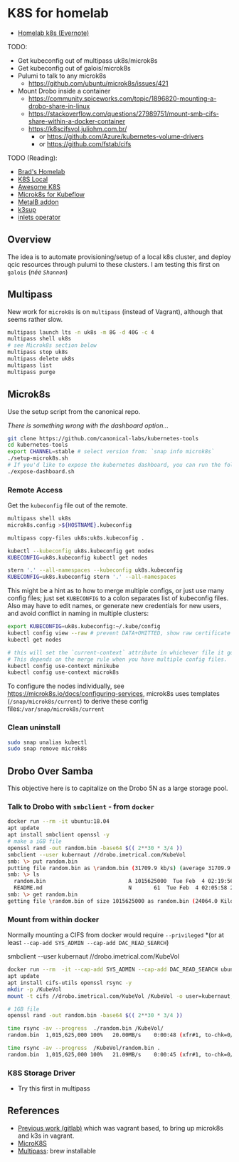 # K8S for homelab

- [Homelab k8s (Evernote)](https://www.evernote.com/shard/s60/nl/6925909/0f1ce0c5-d777-4b44-9273-cf4f14b496d2/) 

TODO:

- Get kubeconfig out of multipass uk8s/microk8s
- Get kubeconfig out of galois/microk8s
- Pulumi to talk to any microk8s
  - <https://github.com/ubuntu/microk8s/issues/421>
- Mount Drobo inside a container
  - <https://community.spiceworks.com/topic/1896820-mounting-a-drobo-share-in-linux>
  - <https://stackoverflow.com/questions/27989751/mount-smb-cifs-share-within-a-docker-container>
  - <https://k8scifsvol.juliohm.com.br/>
    - or <https://github.com/Azure/kubernetes-volume-drivers>
    - or <https://github.com/fstab/cifs>

TODO (Reading):

- [Brad's Homelab](https://github.com/bradfitz/homelab/)
- [K8S Local](https://github.com/yogeek/kubernetes-local-development)
- [Awesome K8S](https://ramitsurana.github.io/awesome-kubernetes/)
- [Microk8s for Kubeflow](https://www.kubeflow.org/docs/other-guides/virtual-dev/getting-started-multipass/)
- [MetalB addon](https://metallb.universe.tf/)
- [k3sup](https://blog.alexellis.io/raspberry-pi-homelab-with-k3sup/)
- [inlets operator](https://github.com/inlets/inlets-operator)

## Overview

The idea is to automate provisioning/setup of a local k8s cluster, and deploy qcic resources through pulumi to these clusters. I am testing this first on `galois` (*née `Shannon`*)

## Multipass

New work for `microk8s` is on `multipass` (instead of Vagrant), although that seems rather slow.

```bash
multipass launch lts -n uk8s -m 8G -d 40G -c 4
multipass shell uk8s
# see Microk8s section below
multipass stop uk8s
multipass delete uk8s
multipass list
multipass purge
```

## Microk8s

Use the setup script from the canonical repo.

*There is something wrong with the dashboard option...*

```bash
git clone https://github.com/canonical-labs/kubernetes-tools
cd kubernetes-tools
export CHANNEL=stable # select version from: `snap info microk8s`
./setup-microk8s.sh
# If you'd like to expose the kubernetes dashboard, you can run the following:
./expose-dashboard.sh
```

### Remote Access

Get the `kubeconfig` file out of the remote.

```bash
multipass shell uk8s
microk8s.config >${HOSTNAME}.kubeconfig

multipass copy-files uk8s:uk8s.kubeconfig .

kubectl --kubeconfig uk8s.kubeconfig get nodes
KUBECONFIG=uk8s.kubeconfig kubectl get nodes

stern '.' --all-namespaces --kubeconfig uk8s.kubeconfig
KUBECONFIG=uk8s.kubeconfig stern '.' --all-namespaces
```

This might be a hint as to how to merge multiple configs, or just use many config files; just set `KUBECONFIG` to a colon separates list of kubeconfig files.
Also may have to edit names, or generate new credentials for new users, and avoid conflict in naming in multiple clusters:

```bash
export KUBECONFIG=uk8s.kubeconfig:~/.kube/config
kubectl config view --raw # prevent DATA+OMITTED, show raw certificate data.
kubectl get nodes

# this will set the `current-context` attribute in whichever file it got it from
# This depends on the merge rule when you have multiple config files.
kubectl config use-context minikube
kubectl config use-context microk8s
```

To configure the nodes individually, see <https://microk8s.io/docs/configuring-services>, microk8s uses templates (`/snap/microk8s/current`) to derive these config files:`/var/snap/microk8s/current`

### Clean uninstall

```bash
sudo snap unalias kubectl
sudo snap remove microk8s
```

## Drobo Over Samba

This objective here is to capitalize on the Drobo 5N as a large storage pool.

### Talk to Drobo with `smbclient` - from `docker`

```bash
docker run --rm -it ubuntu:18.04
apt update
apt install smbclient openssl -y
# make a iGB file
openssl rand -out random.bin -base64 $(( 2**30 * 3/4 ))
smbclient --user kubernaut //drobo.imetrical.com/KubeVol
smb: \> put random.bin
putting file random.bin as \random.bin (31709.9 kb/s) (average 31709.9 kb/s)
smb: \> ls
  random.bin                          A 1015625000  Tue Feb  4 02:19:56 2020
  README.md                           N       61  Tue Feb  4 02:05:58 2020
smb: \> get random.bin
getting file \random.bin of size 1015625000 as random.bin (24064.0 KiloBytes/sec) (average 23185.6 KiloBytes/sec)
```

### Mount from within docker

Normally mounting a CIFS from docker would require `--privileged` *(or at least `--cap-add SYS_ADMIN --cap-add DAC_READ_SEARCH`)

smbclient --user kubernaut //drobo.imetrical.com/KubeVol

```bash
docker run --rm  -it --cap-add SYS_ADMIN --cap-add DAC_READ_SEARCH ubuntu:18.04
apt update
apt install cifs-utils openssl rsync -y
mkdir -p /KubeVol
mount -t cifs //drobo.imetrical.com/KubeVol /KubeVol -o user=kubernaut,password=XXXX

# 1GB file
openssl rand -out random.bin -base64 $(( 2**30 * 3/4 ))

time rsync -av --progress  ./random.bin /KubeVol/
random.bin  1,015,625,000 100%   20.00MB/s    0:00:48 (xfr#1, to-chk=0/1)

time rsync -av --progress  /KubeVol/random.bin .
random.bin  1,015,625,000 100%   21.09MB/s    0:00:45 (xfr#1, to-chk=0/1)
```

### K8S Storage Driver

- Try this first in multipass

## References

- [Previous work (gitlab)](https://gitlab.com/daneroo/canonical-microk8s-k3s)
  which was vagrant based, to bring up microk8s and k3s in vagrant.
- [MicroK8S](https://microk8s.io/#get-started)
- [Multipass](https://multipass.run/docs): brew installable
